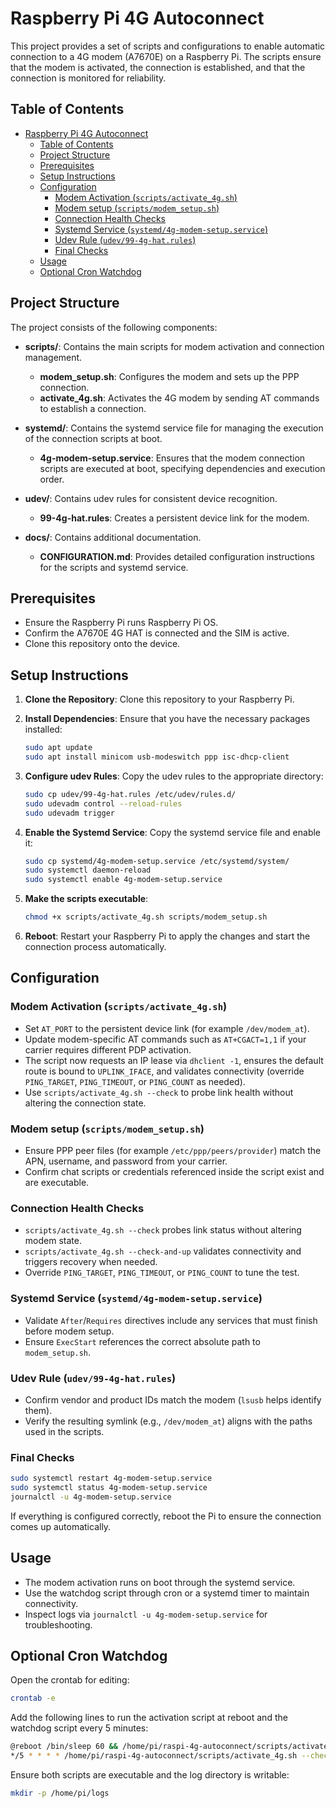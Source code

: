 # Raspberry Pi 4G Autoconnect

This project provides a set of scripts and configurations to enable automatic connection to a 4G modem (A7670E) on a Raspberry Pi. The scripts ensure that the modem is activated, the connection is established, and that the connection is monitored for reliability.

## Table of Contents

- [Raspberry Pi 4G Autoconnect](#raspberry-pi-4g-autoconnect)
  - [Table of Contents](#table-of-contents)
  - [Project Structure](#project-structure)
  - [Prerequisites](#prerequisites)
  - [Setup Instructions](#setup-instructions)
  - [Configuration](#configuration)
    - [Modem Activation (`scripts/activate_4g.sh`)](#modem-activation-scriptsactivate_4gsh)
    - [Modem setup (`scripts/modem_setup.sh`)](#modem-setup-scriptsmodem_setupsh)
    - [Connection Health Checks](#connection-health-checks)
    - [Systemd Service (`systemd/4g-modem-setup.service`)](#systemd-service-systemd4g-modem-setupservice)
    - [Udev Rule (`udev/99-4g-hat.rules`)](#udev-rule-udev99-4g-hatrules)
    - [Final Checks](#final-checks)
  - [Usage](#usage)
  - [Optional Cron Watchdog](#optional-cron-watchdog)

## Project Structure

The project consists of the following components:

- **scripts/**: Contains the main scripts for modem activation and connection management.

  - **modem_setup.sh**: Configures the modem and sets up the PPP connection.
  - **activate_4g.sh**: Activates the 4G modem by sending AT commands to establish a connection.

- **systemd/**: Contains the systemd service file for managing the execution of the connection scripts at boot.

  - **4g-modem-setup.service**: Ensures that the modem connection scripts are executed at boot, specifying dependencies and execution order.

- **udev/**: Contains udev rules for consistent device recognition.

  - **99-4g-hat.rules**: Creates a persistent device link for the modem.

- **docs/**: Contains additional documentation.
  - **CONFIGURATION.md**: Provides detailed configuration instructions for the scripts and systemd service.

## Prerequisites

- Ensure the Raspberry Pi runs Raspberry Pi OS.
- Confirm the A7670E 4G HAT is connected and the SIM is active.
- Clone this repository onto the device.

## Setup Instructions

1. **Clone the Repository**: Clone this repository to your Raspberry Pi.

2. **Install Dependencies**: Ensure that you have the necessary packages installed:

   ```bash
   sudo apt update
   sudo apt install minicom usb-modeswitch ppp isc-dhcp-client
   ```

3. **Configure udev Rules**: Copy the udev rules to the appropriate directory:

   ```bash
   sudo cp udev/99-4g-hat.rules /etc/udev/rules.d/
   sudo udevadm control --reload-rules
   sudo udevadm trigger
   ```

4. **Enable the Systemd Service**: Copy the systemd service file and enable it:

   ```bash
   sudo cp systemd/4g-modem-setup.service /etc/systemd/system/
   sudo systemctl daemon-reload
   sudo systemctl enable 4g-modem-setup.service
   ```

5. **Make the scripts executable**:

   ```bash
   chmod +x scripts/activate_4g.sh scripts/modem_setup.sh
   ```

6. **Reboot**: Restart your Raspberry Pi to apply the changes and start the connection process automatically.

## Configuration

### Modem Activation (`scripts/activate_4g.sh`)

- Set `AT_PORT` to the persistent device link (for example `/dev/modem_at`).
- Update modem-specific AT commands such as `AT+CGACT=1,1` if your carrier requires different PDP activation.
- The script now requests an IP lease via `dhclient -1`, ensures the default route is bound to `UPLINK_IFACE`, and validates connectivity (override `PING_TARGET`, `PING_TIMEOUT`, or `PING_COUNT` as needed).
- Use `scripts/activate_4g.sh --check` to probe link health without altering the connection state.

### Modem setup (`scripts/modem_setup.sh`)

- Ensure PPP peer files (for example `/etc/ppp/peers/provider`) match the APN, username, and password from your carrier.
- Confirm chat scripts or credentials referenced inside the script exist and are executable.

### Connection Health Checks

- `scripts/activate_4g.sh --check` probes link status without altering modem state.
- `scripts/activate_4g.sh --check-and-up` validates connectivity and triggers recovery when needed.
- Override `PING_TARGET`, `PING_TIMEOUT`, or `PING_COUNT` to tune the test.

### Systemd Service (`systemd/4g-modem-setup.service`)

- Validate `After`/`Requires` directives include any services that must finish before modem setup.
- Ensure `ExecStart` references the correct absolute path to `modem_setup.sh`.

### Udev Rule (`udev/99-4g-hat.rules`)

- Confirm vendor and product IDs match the modem (`lsusb` helps identify them).
- Verify the resulting symlink (e.g., `/dev/modem_at`) aligns with the paths used in the scripts.

### Final Checks

```bash
sudo systemctl restart 4g-modem-setup.service
sudo systemctl status 4g-modem-setup.service
journalctl -u 4g-modem-setup.service
```

If everything is configured correctly, reboot the Pi to ensure the connection comes up automatically.

## Usage

- The modem activation runs on boot through the systemd service.
- Use the watchdog script through cron or a systemd timer to maintain connectivity.
- Inspect logs via `journalctl -u 4g-modem-setup.service` for troubleshooting.

## Optional Cron Watchdog

Open the crontab for editing:

```bash
crontab -e
```

Add the following lines to run the activation script at reboot and the watchdog script every 5 minutes:

```bash
@reboot /bin/sleep 60 && /home/pi/raspi-4g-autoconnect/scripts/activate_4g.sh --up >> /home/pi/logs/4g-activate.log 2>&1
*/5 * * * * /home/pi/raspi-4g-autoconnect/scripts/activate_4g.sh --check-and-up >> /home/pi/logs/4g-health.log 2>&1
```

Ensure both scripts are executable and the log directory is writable:

```bash
mkdir -p /home/pi/logs
```

```

```
